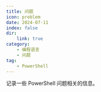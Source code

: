 ```yaml
---
title: 问题
icon: problem
date: 2024-07-11
index: false
dir:
    link: true
category: 
    - 编程语言
    - 问题
tag:
    - PowerShell
---
```


记录一些 PowerShell 问题相关的信息。

<!-- more -->

<AutoCatalog />

